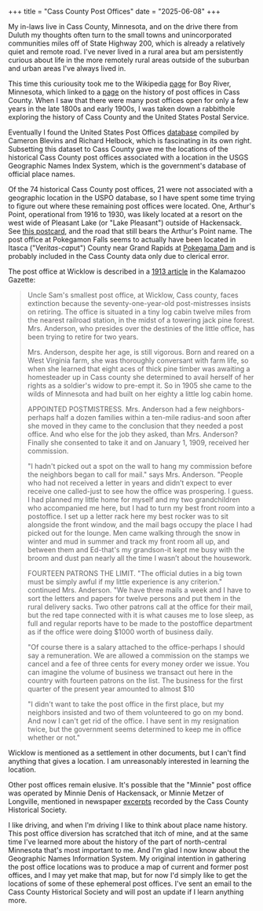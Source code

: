 +++
title = "Cass County Post Offices"
date = "2025-06-08"
+++

My in-laws live in Cass County, Minnesota, and on the drive there from Duluth
my thoughts often turn to the small towns and unincorporated communities miles
off of State Highway 200, which is already a relatively quiet and remote road.
I've never lived in a rural area but am persistently curious about life in
the more remotely rural areas outside of the suburban and urban areas I've
always lived in.

This time this curiousity took me to the Wikipedia
[page](https://en.wikipedia.org/wiki/Boy_River,_Minnesota) for Boy River,
Minnesota, which linked to a
[page](https://www.postalhistory.com/postoffices.asp?task=display&state=MN&county=Cass)
on the history of post offices in Cass County. When I saw that there were many
post offices open for only a few years in the late 1800s and early 1900s, I was
taken down a rabbithole exploring the history of Cass County and the United
States Postal Service.

Eventually I found the United States Post Offices
[database](https://cblevins.github.io/us-post-offices/) compiled by Cameron
Blevins and Richard Helbock, which is fascinating in its own right. Subsetting
this dataset to Cass County gave me the locations of the historical Cass County
post offices associated with a location in the USGS Geographic Names Index
System, which is the government's database of official place names.

Of the 74 historical Cass County post offices, 21 were not associated with a
geographic location in the USPO database, so I have spent some time trying to
figure out where these remaining post offices were located. One, Arthur's
Point, operational from 1916 to 1930, was likely located at a resort on the
west wide of Pleasant Lake (or "Lake Pleasant") outside of Hackensack. See
[this
postcard](https://www.ebay.com/itm/324555545525?_trksid=p4375194.c101800.m5481),
and the road that still bears the Arthur's Point name. The post office at
Pokegamon Falls seems to actually have been located in Itasca ("Ver*itas-ca*put")
County near Grand Rapids at [Pokegama
Dam](https://www.openstreetmap.org/relation/899426#map=19/47.250799/-93.587640)
and is probably included in the Cass County data only due to clerical error.


The post office at Wicklow is described in a [1913
article](http://genealogytrails.com/minn/cass/news_people.html) in the
Kalamazoo Gazette:

> Uncle Sam's smallest post office, at Wicklow, Cass county, faces extinction
> because the seventy-one-year-old post-mistresses insists on retiring. The
> office is situated in a tiny log cabin twelve miles from the nearest railroad
> station, in the midst of a towering jack pine forest. Mrs. Anderson, who
> presides over the destinies of the little office, has been trying to retire
> for two years.
> 
> Mrs. Anderson, despite her age, is still vigorous. Born and reared on a West
> Virginia farm, she was thoroughly conversant with farm life, so when she
> learned that eight aces of thick pine timber was awaiting a homesteader up in
> Cass county she determined to avail herself of her rights as a soldier's widow
> to pre-empt it. So in 1905 she came to the wilds of Minnesota and had built on
> her eighty a little log cabin home.
> 
> APPOINTED POSTMISTRESS.
> Mrs. Anderson had a few neighbors-perhaps half a dozen families within a
> ten-mile radius-and soon after she moved in they came to the conclusion that
> they needed a post office. And who else for the job they asked, than Mrs.
> Anderson? Finally she consented to take it and on January 1, 1909, received her
> commission.
> 
> "I hadn't picked out a spot on the wall to hang my commission before the
> neighbors began to call for mail." says Mrs. Anderson. "People who had not
> received a letter in years and didn’t expect to ever receive one called-just to
> see how the office was prospering. I guess. I had planned my little home for
> myself and my two grandchildren who accompanied me here, but I had to turn my
> best front room into a postoffice. I set up a letter rack here my best rocker
> was to sit alongside the front window, and the mail bags occupy the place I had
> picked out for the lounge. Men came walking through the snow in winter and mud
> in summer and track my front room all up, and between them and Ed-that's my
> grandson-it kept me busy with the broom and dust pan nearly all the time I
> wasn’t about the housework.
> 
> FOURTEEN PATRONS THE LIMIT.
> "The official duties in a big town must be simply awful if my little experience
> is any criterion." continued Mrs. Anderson. "We have three mails a week and I
> have to sort the letters and papers for twelve persons and put them in the
> rural delivery sacks. Two other patrons call at the office for their mail, but
> the red tape connected with it is what causes me to lose sleep, as full and
> regular reports have to be made to the postoffice department as if the office
> were doing $1000 worth of business daily.
> 
> "Of course there is a salary attached to the office-perhaps I should say a
> remuneration. We are allowed a commission on the stamps we cancel and a fee of
> three cents for every money order we issue. You can imagine the volume of
> business we transact out here in the country with fourteen patrons on the list.
> The business for the first quarter of the present year amounted to almost $10
> 
> "I didn't want to take the post office in the first place, but my neighbors
> insisted and two of them volunteered to go on my bond. And now I can't get rid
> of the office. I have sent in my resignation twice, but the government seems
> determined to keep me in office whether or not." 

Wicklow is mentioned as a settlement in other documents, but I can't find
anything that gives a location. I am unreasonably interested in learning the
location.

Other post offices remain elusive. It's possible that the "Minnie" post office
was operated by Minnie Denis of Hackensack, or Minnie Metzer of Longville,
mentioned in newspaper [excerpts](https://casscountymuseum.org/looking-back/)
recorded by the Cass County Historical Society.

I like driving, and when I'm driving I like to think about place name history.
This post office diversion has scratched that itch of mine, and at the same
time I've learned more about the history of the part of north-central Minnesota
that's most important to me. And I'm glad I now know about the Geographic Names
Information System. My original intention in gathering the post office
locations was to produce a map of current and former post offices, and I may
yet make that map, but for now I'd simply like to get the locations of some of
these ephemeral post offices. I've sent an email to the Cass County Historical
Society and will post an update if I learn anything more.
